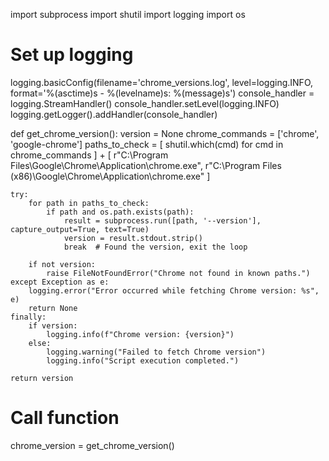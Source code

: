 import subprocess
import shutil
import logging
import os

# Set up logging
logging.basicConfig(filename='chrome_versions.log', level=logging.INFO,
                    format='%(asctime)s - %(levelname)s: %(message)s')
console_handler = logging.StreamHandler()
console_handler.setLevel(logging.INFO)
logging.getLogger().addHandler(console_handler)

def get_chrome_version():
    version = None
    chrome_commands = ['chrome', 'google-chrome']
    paths_to_check = [
        shutil.which(cmd) for cmd in chrome_commands
    ] + [
        r"C:\Program Files\Google\Chrome\Application\chrome.exe",
        r"C:\Program Files (x86)\Google\Chrome\Application\chrome.exe"
    ]

    try:
        for path in paths_to_check:
            if path and os.path.exists(path):
                result = subprocess.run([path, '--version'], capture_output=True, text=True)
                version = result.stdout.strip()
                break  # Found the version, exit the loop

        if not version:
            raise FileNotFoundError("Chrome not found in known paths.")
    except Exception as e:
        logging.error("Error occurred while fetching Chrome version: %s", e)
        return None
    finally:
        if version:
            logging.info(f"Chrome version: {version}")
        else:
            logging.warning("Failed to fetch Chrome version")
            logging.info("Script execution completed.")

    return version

# Call function
chrome_version = get_chrome_version()
